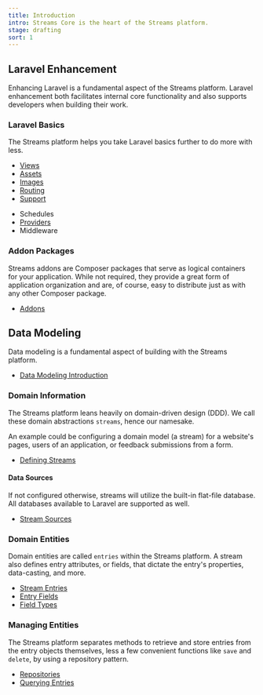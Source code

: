 ```yaml
---
title: Introduction
intro: Streams Core is the heart of the Streams platform.
stage: drafting
sort: 1
---
```


## Laravel Enhancement

Enhancing Laravel is a fundamental aspect of the Streams platform. Laravel enhancement both facilitates internal core functionality and also supports developers when building their work.

### Laravel Basics

The Streams platform helps you take Laravel basics further to do more with less. 

- [Views](views)
- [Assets](assets)
- [Images](images)
- [Routing](routing)
- [Support](support)
<!-- - Policies -->
<!-- - Events -->
- Schedules
- [Providers](providers)
- Middleware

### Addon Packages

Streams addons are Composer packages that serve as logical containers for your application. While not required, they provide a great form of application organization and are, of course, easy to distribute just as with any other Composer package.

- [Addons](addons)

## Data Modeling

Data modeling is a fundamental aspect of building with the Streams platform.

- [Data Modeling Introduction](introduction#data-modeling)

### Domain Information

The Streams platform leans heavily on domain-driven design (DDD). We call these domain abstractions `streams`, hence our namesake.

An example could be configuring a domain model (a stream) for a website's pages, users of an application, or feedback submissions from a form.

- [Defining Streams](/docs/core/streams#defining-streams)

#### Data Sources

If not configured otherwise, streams will utilize the built-in flat-file database. All databases available to Laravel are supported as well.

- [Stream Sources](/docs/core/sources)

### Domain Entities

Domain entities are called `entries` within the Streams platform. A stream also defines entry attributes, or fields, that dictate the entry's properties, data-casting, and more.

- [Stream Entries](/docs/core/entries)
- [Entry Fields](/docs/core/fields)
- [Field Types](/docs/core/fields#field-types)

### Managing Entities

The Streams platform separates methods to retrieve and store entries from the entry objects themselves, less a few convenient functions like `save` and `delete`, by using a repository pattern.

- [Repositories](/docs/core/repositories)
- [Querying Entries](/docs/core/querying)
